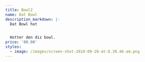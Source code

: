 ```yaml
---
title: Bowl2
name: Dat Bowl
description_markdown: |-
  Dat Bowl hot


  Hotter den diz bowl.
price: '80.00'
styles:
  - image: /images/screen-shot-2018-09-28-at-8.38.46-am.png
---
```


